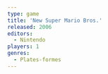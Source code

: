 ```yaml
---
type: game
title: 'New Super Mario Bros.'
released: 2006
editors: 
  - Nintendo
players: 1
genres:
  - Plates-formes
---
```

